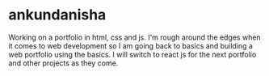 # ankundanisha
Working on a portfolio in html, css and js. I'm rough around the edges when it comes to web development so I am going back to basics and building a web portfolio using the basics.
I will switch to react js for the next portfolio and other projects as they come.
